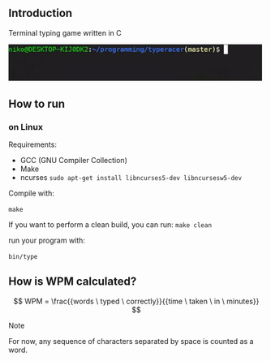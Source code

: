 ## Introduction
Terminal typing game written in C

<img src="public/demo.gif" width="500"/>

## How to run

### on Linux
Requirements:
- GCC (GNU Compiler Collection)
- Make
- ncurses `sudo apt-get install libncurses5-dev libncursesw5-dev`

Compile with:

`make`

If you want to perform a clean build, you can run: `make clean`

run your program with:

`bin/type`

## How is WPM calculated?

$$
WPM = \frac{{words \ typed \ correctly}}{{time \ taken \ in \ minutes}}
$$

> [!NOTE]
> For now, any sequence of characters separated by space is counted as a word.
